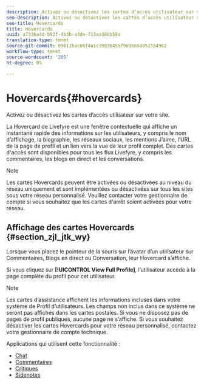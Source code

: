 ```yaml
---
description: Activez ou désactivez les cartes d’accès utilisateur sur votre site.
seo-description: Activez ou désactivez les cartes d’accès utilisateur sur votre site.
seo-title: Hovercards
title: Hovercards
uuid: a7336a4d-b92f-4b3b-a3de-713aa388b58a
translation-type: tm+mt
source-git-commit: 09011bac06f4a1c39836455f9d16654952184962
workflow-type: tm+mt
source-wordcount: '205'
ht-degree: 0%

---
```



# Hovercards{#hovercards}

Activez ou désactivez les cartes d’accès utilisateur sur votre site.

La Hovercard de Livefyre est une fenêtre contextuelle qui affiche un instantané rapide des informations sur les utilisateurs, y compris le nom d’affichage, la biographie, les réseaux sociaux, les mentions J’aime, l’URL de la page de profil et un lien vers la vue de leur profil complet. Des cartes d&#39;accès sont disponibles pour tous les flux Livefyre, y compris les commentaires, les blogs en direct et les conversations.

>[!NOTE]
>
>Les cartes Hovercards peuvent être activées ou désactivées au niveau du réseau uniquement et sont implémentées ou désactivées sur tous les sites sous votre réseau personnalisé. Veuillez contacter votre gestionnaire de compte si vous souhaitez que les cartes d&#39;arrêt soient activées pour votre réseau.

## Affichage des cartes Hovercards {#section_zjl_jtk_wy}

Lorsque vous placez le pointeur de la souris sur l’avatar d’un utilisateur sur Commentaires, Blogs en direct ou Conversation, leur Hovercard s’affiche.

Si vous cliquez sur **[!UICONTROL View Full Profile]**, l’utilisateur accède à la page complète du profil pour cet utilisateur.

>[!NOTE]
>
>Les cartes d’assistance affichent les informations incluses dans votre système de Profil d’utilisateurs. Les champs non inclus dans ce système ne seront pas affichés dans les cartes postales. Si vous ne disposez pas de pages de profil publiques, aucune page ne s’affiche. Si vous souhaitez désactiver les cartes Hovercards pour votre réseau personnalisé, contactez votre gestionnaire de compte technique.



Applications qui utilisent cette fonctionnalité :

* [Chat](/help/using/c-about-apps/c-chat-app/c-chat-app.md#c_chat_app)
* [Commentaires](/help/using/c-about-apps/c-comments/c-comments.md)
* [Critiques](/help/using/c-about-apps/c-reviews-app/c-reviews-app.md#c_reviews_app)
* [Sidenotes](/help/using/c-about-apps/c-sidenotes-app/c-sidenotes-app.md#c_sidenotes_app)

